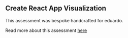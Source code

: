 ## Create React App Visualization

This assessment was bespoke handcrafted for eduardo.

Read more about this assessment [here](https://react.eogresources.com)
